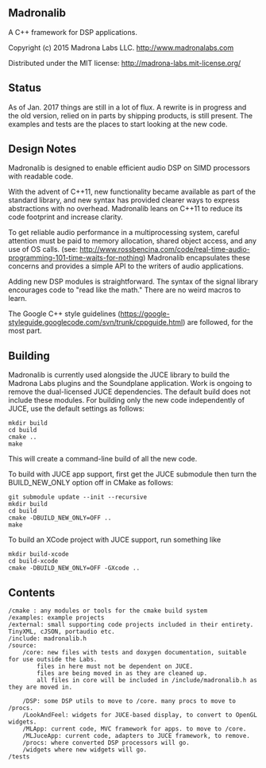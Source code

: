 Madronalib
----------

A C++ framework for DSP applications.

Copyright (c) 2015 Madrona Labs LLC. http://www.madronalabs.com

Distributed under the MIT license: http://madrona-labs.mit-license.org/

Status
------------

As of Jan. 2017 things are still in a lot of flux. A rewrite is in progress and the old version, relied on in parts by shipping products, is still present. The examples and tests are the places to start looking at the new code. 

Design Notes
------------

Madronalib is designed to enable efficient audio DSP on SIMD processors with readable code.

With the advent of C++11, new functionality became available as part of the standard library, and new syntax has provided clearer ways to express abstractions with no overhead. Madronalib leans on C++11 to reduce its code footprint and increase clarity.

To get reliable audio performance in a multiprocessing system, careful attention must be paid to memory allocation, shared object access, and any use of OS calls. (see: http://www.rossbencina.com/code/real-time-audio-programming-101-time-waits-for-nothing) Madronalib encapsulates these concerns and provides a simple API to the writers of audio applications.

Adding new DSP modules is straightforward. The syntax of the signal library encourages code to "read like the math." There are no weird macros to learn.

The Google C++ style guidelines (https://google-styleguide.googlecode.com/svn/trunk/cppguide.html) are followed, for the most part. 


Building
----------

Madronalib is currently used alongside the JUCE library to build the Madrona Labs plugins and the Soundplane application. Work is ongoing to remove the dual-licensed JUCE dependencies. The default build does not include these modules. For building only the new code independently of JUCE, use the default settings as follows:

	mkdir build
	cd build
	cmake ..
	make
    
This will create a command-line build of all the new code.

To build with JUCE app support, first get the JUCE submodule then turn the BUILD_NEW_ONLY option off in CMake as follows:

    git submodule update --init --recursive
    mkdir build
    cd build
    cmake -DBUILD_NEW_ONLY=OFF ..
    make


To build an XCode project with JUCE support, run something like

	mkdir build-xcode
	cd build-xcode
	cmake -DBUILD_NEW_ONLY=OFF -GXcode ..



Contents
--------

	/cmake : any modules or tools for the cmake build system
	/examples: example projects
	/external: small supporting code projects included in their entirety. TinyXML, cJSON, portaudio etc. 
	/include: madronalib.h
	/source:
		/core: new files with tests and doxygen documentation, suitable for use outside the Labs. 
			files in here must not be dependent on JUCE. 
			files are being moved in as they are cleaned up.
			all files in core will be included in /include/madronalib.h as they are moved in.

		/DSP: some DSP utils to move to /core. many procs to move to /procs.
		/LookAndFeel: widgets for JUCE-based display, to convert to OpenGL widgets.
		/MLApp: current code, MVC framework for apps. to move to /core.
		/MLJuceApp: current code, adapters to JUCE framework, to remove.
		/procs: where converted DSP processors will go. 
		/widgets where new widgets will go.
	/tests




